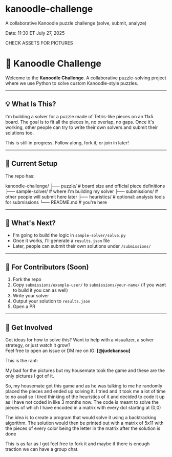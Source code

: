 # kanoodle-challenge
A collaborative Kanoodle puzzle challenge (solve, submit, analyze)

Date: 11:30 ET July 27, 2025

CHECK ASSETS FOR PICTURES

# 🧩 Kanoodle Challenge

Welcome to the **Kanoodle Challenge**. A collaborative puzzle-solving project where we use Python to solve custom Kanoodle-style puzzles.

---

## 💡 What Is This?

I'm building a solver for a puzzle made of Tetris-like pieces on an 11x5 board. The goal is to fit all the pieces in, no overlap, no gaps. Once it's working, other people can try to write their own solvers and submit their solutions too.

This is still in progress. Follow along, fork it, or join in later!

---

## 🔧 Current Setup

The repo has:

kanoodle-challenge/
├── puzzle/ # board size and official piece definitions
├── sample-solver/ # where I'm building my solver
├── submissions/ # other people will submit here later
├── heuristics/ # optional: analysis tools for submissions
└── README.md # you're here


---

## 🎯 What's Next?

- I'm going to build the logic in `sample-solver/solve.py`
- Once it works, I'll generate a `results.json` file
- Later, people can submit their own solutions under `/submissions/`

---

## 🧠 For Contributors (Soon)

1. Fork the repo
2. Copy `submissions/example-user/` to `submissions/your-name/` (if you want to build it you can as well)
3. Write your solver
4. Output your solution to `results.json`
5. Open a PR


---

## 🙌 Get Involved

Got ideas for how to solve this? Want to help with a visualizer, a solver strategy, or just watch it grow?  
Feel free to open an issue or DM me on IG: **[@judekansou]**



This is the rant:

My bad for the pictures but my housemate took the game and these are the only pictures I got of it.

So, my housemate got this game and as he was talking to me he randomly placed the pieces and ended up solving it. I tried and it took me a lot of time to no avail so I tired thinking of the heuristics of it and decided to code it up as I have not coded in like 3 months now. The code is meant to solve the pieces of which I have encoded in a matrix with every dot starting at (0,0)

The idea is to create a program that would solve it using a backtracking algorithm. The solution would then be printed out with a matrix of 5x11 with the pieces of every color being the letter in the matrix after the solution is done


This is as far as I got feel free to fork it and maybe if there is enough traction we can have a group chat.



